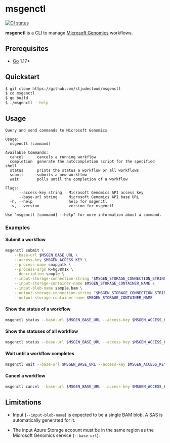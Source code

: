 # msgenctl

[![CI status](https://github.com/stjudecloud/msgenctl/workflows/CI/badge.svg)](https://github.com/stjudecloud/msgenctl/actions/workflows/ci.yml)

**msgenctl** is a CLI to manage [Microsoft Genomics] workflows.

[Microsoft Genomics]: https://azure.microsoft.com/en-us/services/genomics/

## Prerequisites

  * [Go] 1.17+

[Go]: https://golang.org/

## Quickstart

```bash
$ git clone https://github.com/stjudecloud/msgenctl
$ cd msgenctl
$ go build
$ ./msgenctl --help
```

## Usage

```
Query and send commands to Microsoft Genomics

Usage:
  msgenctl [command]

Available Commands:
  cancel      cancels a running workflow
  completion  generate the autocompletion script for the specified shell
  status      prints the status a workflow or all workflows
  submit      submits a new workflow
  wait        polls until the completion of a workflow

Flags:
      --access-key string   Microsoft Genomics API access key
      --base-url string     Microsoft Genomics API base URL
  -h, --help                help for msgenctl
  -v, --version             version for msgenctl

Use "msgenctl [command] --help" for more information about a command.
```

### Examples

#### Submit a workflow

```sh
msgenctl submit \
    --base-url $MSGEN_BASE_URL \
    --access-key $MSGEN_ACCESS_KEY \
    --process-name snapgatk \
    --process-args R=hg38m1x \
    --description sample \
    --input-storage-connection-string "$MSGEN_STORAGE_CONNECTION_STRING" \
    --input-storage-container-name $MSGEN_STORAGE_CONTAINER_NAME \
    --input-blob-name sample.bam \
    --output-storage-connection-string "$MSGEN_STORAGE_CONNECTION_STRING" \
    --output-storage-container-name $MSGEN_STORAGE_CONTAINER_NAME
```

#### Show the status of a workflow

```sh
msgenctl status --base-url $MSGEN_BASE_URL --access-key $MSGEN_ACCESS_KEY <workflow-id>
```

#### Show the statuses of all workflow

```sh
msgenctl status --base-url $MSGEN_BASE_URL --access-key $MSGEN_ACCESS_KEY
```

#### Wait until a workflow completes

```sh
msgenctl wait --base-url $MSGEN_BASE_URL --access-key $MSGEN_ACCESS_KEY <workflow-id>
```

#### Cancel a workflow

```sh
msgenctl cancel --base-url $MSGEN_BASE_URL --access-key $MSGEN_ACCESS_KEY <workflow-id>
```

## Limitations

  * Input (`--input-blob-name`) is expected to be a single BAM blob. A SAS is
    automatically generated for it.

  * The input Azure Storage account must be in the same region as the Microsoft
    Genomics service (`--base-url`).
